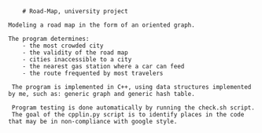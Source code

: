         # Road-Map, university project
        
    Modeling a road map in the form of an oriented graph.
    
    The program determines: 
        - the most crowded city
        - the validity of the road map
        - cities inaccessible to a city
        - the nearest gas station where a car can feed
        - the route frequented by most travelers
        
     The program is implemented in C++, using data structures implemented by me, such as: generic graph and generic hash table.
     
     Program testing is done automatically by running the check.sh script.
     The goal of the cpplin.py script is to identify places in the code that may be in non-compliance with google style.
     
